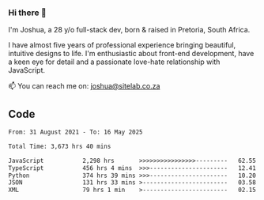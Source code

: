 ### Hi there 👋

I'm Joshua, a 28 y/o full-stack dev, born & raised in Pretoria, South Africa. 

I have almost five years of professional experience bringing beautiful, intuitive designs to life. I'm enthusiastic about front-end development, have a keen eye for detail and a passionate love-hate relationship with JavaScript.

📫 You can reach me on: joshua@sitelab.co.za

## **Code**

<!--START_SECTION:waka-->

```txt
From: 31 August 2021 - To: 16 May 2025

Total Time: 3,673 hrs 40 mins

JavaScript           2,298 hrs       >>>>>>>>>>>>>>>>---------   62.55 %
TypeScript           456 hrs 4 mins  >>>----------------------   12.41 %
Python               374 hrs 39 mins >>>----------------------   10.20 %
JSON                 131 hrs 33 mins >------------------------   03.58 %
XML                  79 hrs 1 min    >------------------------   02.15 %
```

<!--END_SECTION:waka-->

